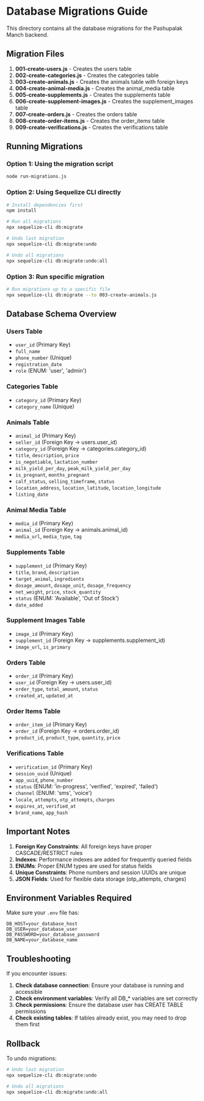 # Database Migrations Guide

This directory contains all the database migrations for the Pashupalak Manch backend.

## Migration Files

1. **001-create-users.js** - Creates the users table
2. **002-create-categories.js** - Creates the categories table
3. **003-create-animals.js** - Creates the animals table with foreign keys
4. **004-create-animal-media.js** - Creates the animal_media table
5. **005-create-supplements.js** - Creates the supplements table
6. **006-create-supplement-images.js** - Creates the supplement_images table
7. **007-create-orders.js** - Creates the orders table
8. **008-create-order-items.js** - Creates the order_items table
9. **009-create-verifications.js** - Creates the verifications table

## Running Migrations

### Option 1: Using the migration script
```bash
node run-migrations.js
```

### Option 2: Using Sequelize CLI directly
```bash
# Install dependencies first
npm install

# Run all migrations
npx sequelize-cli db:migrate

# Undo last migration
npx sequelize-cli db:migrate:undo

# Undo all migrations
npx sequelize-cli db:migrate:undo:all
```

### Option 3: Run specific migration
```bash
# Run migrations up to a specific file
npx sequelize-cli db:migrate --to 003-create-animals.js
```

## Database Schema Overview

### Users Table
- `user_id` (Primary Key)
- `full_name`
- `phone_number` (Unique)
- `registration_date`
- `role` (ENUM: 'user', 'admin')

### Categories Table
- `category_id` (Primary Key)
- `category_name` (Unique)

### Animals Table
- `animal_id` (Primary Key)
- `seller_id` (Foreign Key → users.user_id)
- `category_id` (Foreign Key → categories.category_id)
- `title`, `description`, `price`
- `is_negotiable`, `lactation_number`
- `milk_yield_per_day`, `peak_milk_yield_per_day`
- `is_pregnant`, `months_pregnant`
- `calf_status`, `selling_timeframe`, `status`
- `location_address`, `location_latitude`, `location_longitude`
- `listing_date`

### Animal Media Table
- `media_id` (Primary Key)
- `animal_id` (Foreign Key → animals.animal_id)
- `media_url`, `media_type`, `tag`

### Supplements Table
- `supplement_id` (Primary Key)
- `title`, `brand`, `description`
- `target_animal`, `ingredients`
- `dosage_amount`, `dosage_unit`, `dosage_frequency`
- `net_weight`, `price`, `stock_quantity`
- `status` (ENUM: 'Available', 'Out of Stock')
- `date_added`

### Supplement Images Table
- `image_id` (Primary Key)
- `supplement_id` (Foreign Key → supplements.supplement_id)
- `image_url`, `is_primary`

### Orders Table
- `order_id` (Primary Key)
- `user_id` (Foreign Key → users.user_id)
- `order_type`, `total_amount`, `status`
- `created_at`, `updated_at`

### Order Items Table
- `order_item_id` (Primary Key)
- `order_id` (Foreign Key → orders.order_id)
- `product_id`, `product_type`, `quantity`, `price`

### Verifications Table
- `verification_id` (Primary Key)
- `session_uuid` (Unique)
- `app_uuid`, `phone_number`
- `status` (ENUM: 'in-progress', 'verified', 'expired', 'failed')
- `channel` (ENUM: 'sms', 'voice')
- `locale`, `attempts`, `otp_attempts`, `charges`
- `expires_at`, `verified_at`
- `brand_name`, `app_hash`

## Important Notes

1. **Foreign Key Constraints**: All foreign keys have proper CASCADE/RESTRICT rules
2. **Indexes**: Performance indexes are added for frequently queried fields
3. **ENUMs**: Proper ENUM types are used for status fields
4. **Unique Constraints**: Phone numbers and session UUIDs are unique
5. **JSON Fields**: Used for flexible data storage (otp_attempts, charges)

## Environment Variables Required

Make sure your `.env` file has:
```env
DB_HOST=your_database_host
DB_USER=your_database_user
DB_PASSWORD=your_database_password
DB_NAME=your_database_name
```

## Troubleshooting

If you encounter issues:

1. **Check database connection**: Ensure your database is running and accessible
2. **Check environment variables**: Verify all DB_* variables are set correctly
3. **Check permissions**: Ensure the database user has CREATE TABLE permissions
4. **Check existing tables**: If tables already exist, you may need to drop them first

## Rollback

To undo migrations:
```bash
# Undo last migration
npx sequelize-cli db:migrate:undo

# Undo all migrations
npx sequelize-cli db:migrate:undo:all
``` 